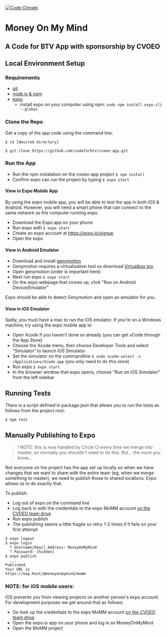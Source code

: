 [![Code Climate](https://codeclimate.com/github/codeforbtv/cvoeo-app/badges/gpa.svg)](https://codeclimate.com/github/codeforbtv/cvoeo-app)

# Money On My Mind
## A Code for BTV App with sponsorship by CVOEO

## Local Environment Setup

### Requirements
- [git](https://git-scm.com/book/en/v2/Getting-Started-Installing-Git)
- [node.js & npm](https://www.npmjs.com/get-npm)
- [expo](expo.io)
  - install expo on your computer using npm: `sudo npm install expo-cli --global`


### Clone the Repo
Get a copy of the app code using the command line: 

`$ cd [desired directory]`

`$ git clone https://github.com/codeforbtv/cvoeo-app.git`

### Run the App
- Run the npm instalation on the cvoeo-app project `$ npm install` 
- Confirm expo can run the project by typing `$ expo start`

#### View in Expo Mobile App
By using the expo mobile app, you will be able to test the app in both iOS & Android.  However, you will need a smart phone that can connect to the same network as the computer running expo.

- Download the Expo app on your phone
- Run expo with `$ expo start`
- Create an expo account at https://expo.io/signup
- Open the expo

#### View in Android Emulator
- Download and install [genymotion](https://www.genymotion.com/fun-zone/)
- Genymotion requires a virtualization tool so download [Virtualbox too](https://www.virtualbox.org/wiki/Downloads)
- Open genymotion (order is important here)
- Next run expo `$ expo start`
- On the expo webpage that comes up, click "Run on Android Device/Emulator"

Expo should be able to detect Genymotion and open an emulator for you.

#### View in iOS Emulator
Sadly, you must have a mac to run the iOS emulator.  If you're on a Windows machine, try using the expo mobile app to 

- Open Xcode if you haven’t done so already (you can get xCode through the App Store)
- Choose the Xcode menu, then choose Developer Tools and select “Simulator” to launch iOS Simulator
- Set the simulator on the commandline `$ sudo xcode-select -s /Applications/Xcode.app` (you only need to do this once)
- Run expo `$ expo start`
- In the browser window that expo opens, choose "Run on iOS Simulator" from the left sidebar

## Running Tests
There is a script defined in package.json that allows you to run the tests as follows from the project root:

`$ npm test`

## Manually Publishing to Expo

> ! NOTE: this is now handled by Circle CI every time we merge into master, so normally you shouldn't need to do this. But... the more you know...

Not everyone on the project has the app set up locally so when we have changes that we want to share with the entire team (eg, when we merge something to master), we need to publish those to shared locations.  Expo allows us to do exactly that.

To publish:

- Log out of expo on the command line
- Log back in with the credentials to the expo MoMM account [on the CVOEO team drive](https://docs.google.com/spreadsheets/d/1_H0kTsCe-bPAx82IEI7SGFwsL9PhyOa6AVcYTg6HCqo/edit#gid=0)
- Run expo publish
- The publishing seems a little fragile so retry 1-2 times if it fails on your first attempt

```
$ expo logout
$ expo login
  ? Username/Email Address: MoneyOnMyMind
  ? Password: [hidden]
$ expo publish
  ...
Published
Your URL is
https://exp.host/@moneyonmymind/momm
```

### NOTE: for iOS mobile users:
iOS prevents you from viewing projects on another person's expo account.  For development purposes we get around that as follows:

- Go look up the credentials to the expo MoMM account [on the CVOEO team drive](https://docs.google.com/spreadsheets/d/1_H0kTsCe-bPAx82IEI7SGFwsL9PhyOa6AVcYTg6HCqo/edit#gid=0)
- Open the expo.io app on your phone and log in as MoneyOnMyMind
- Open the MoMM project